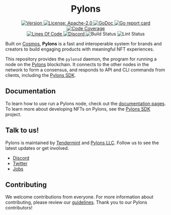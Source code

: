 <!--
parent:
  order: false
-->

<!--
We could potentially replace this "# Pylons" header with a custom image (see https://github.com/tendermint/starport)
![banner](docs/pylons-logo.jpg)
-->

<div align="center">
  <h1> Pylons </h1>
</div>

<div align="center">
  <a href="https://github.com/Pylons-tech/pylons/releases/latest">
    <img alt="Version" src="https://img.shields.io/github/tag/Pylons-tech/pylons.svg" />
  </a>
  <a href="https://github.com/Pylons-tech/pylons/blob/master/LICENSE">
    <img alt="License: Apache-2.0" src="https://img.shields.io/github/license/Pylons-tech/pylons.svg" />
  </a>
  <a href="https://pkg.go.dev/github.com/Pylons-tech/pylons?tab=doc">
    <img alt="GoDoc" src="https://godoc.org/github.com/Pylons-tech/pylons?status.svg" />
  </a>
  <a href="https://goreportcard.com/report/github.com/Pylons-tech/pylons">
    <img alt="Go report card" src="https://goreportcard.com/badge/github.com/Pylons-tech/pylons" />
  </a>
  <a href="https://codecov.io/gh/Pylons-tech/pylons">
    <img alt="Code Coverage" src="https://codecov.io/gh/Pylons-tech/pylons/branch/develop/graph/badge.svg" />
  </a>
</div>

<div align="center">
  <a href="https://github.com/Pylons-tech/pylons">
    <img alt="Lines Of Code" src="https://tokei.rs/b1/github/Pylons-tech/pylons" />
  </a>
  <a href="https://discord.gg/3sbWqGsp">
    <img alt="Discord" src="https://img.shields.io/discord/425895893380628490.svg" />
  </a>
    <img alt="Build Status" src="https://github.com/Pylons-tech/pylons/workflows/Tests/badge.svg" />
    <img alt="Lint Status" src="https://github.com/Pylons-tech/pylons/workflows/Lint/badge.svg" />
</div>

<!-- TODO rewrite this description --->

Built on [Cosmos](http://www.cosmos.network/), **Pylons** is a fast and interoperable system for brands and creators to build engaging products with meaningful NFT experiences.

This repository provides the `pylonsd` daemon, the program for running a node on the [Pylons](https://pylons.tech) blockchain.
It connects to the other nodes in the network to form a consensus, and responds to API and CLI commands from clients, including the [Pylons SDK](https://github.com/Pylons-tech/pylons_sdk).

## Documentation

To learn how to use run a Pylons node, check out the [documentation pages](./docs/README.md).  To learn more about developing NFTs on Pylons, see the [Pylons SDK](https://github.com/Pylons-tech/pylons_dark_sdk) project.

## Talk to us!

Pylons is maintained by [Tendermint](https://tendermint.com/) and [Pylons LLC](https://pylons.tech).  Follow us to see the latest updates or get involved.

* [Discord](https://discord.gg/dZgUGy32j7)
* [Twitter](https://twitter.com/pylonstech)
* [Jobs](https://www.linkedin.com/company/pylons/jobs/)

## Contributing

We welcome contributions from everyone.  For more information about contributing, please review our [guidelines](CONTRIBUTING.md). Thank you to our Pylons contributors!